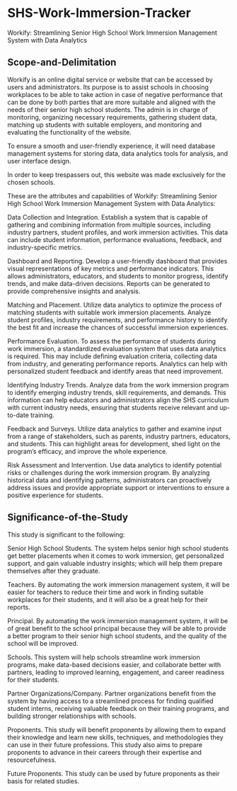 # SHS-Work-Immersion-Tracker

Workify: Streamlining Senior High School Work Immersion Management System with Data Analytics 

## Scope-and-Delimitation

Workify is an online digital service or website that can be accessed by users and administrators. Its purpose is to assist schools in choosing workplaces to be able to take action in case of negative performance that can be done by both parties that are more suitable and aligned with the needs of their senior high school students. The admin is in charge of monitoring, organizing necessary requirements, gathering student data, matching up students with suitable employers, and monitoring and evaluating the functionality of the website.

To ensure a smooth and user-friendly experience, it will need database management systems for storing data, data analytics tools for analysis, and user interface design.

In order to keep trespassers out, this website was made exclusively for the chosen schools.

These are the attributes and capabilities of Workify: Streamlining Senior High School Work Immersion Management System with Data Analytics:

Data Collection and Integration. Establish a system that is capable of gathering and combining information from multiple sources, including industry partners, student profiles, and work immersion activities. This data can include student information, performance evaluations, feedback, and industry-specific metrics.

Dashboard and Reporting. Develop a user-friendly dashboard that provides visual representations of key metrics and performance indicators. This allows administrators, educators, and students to monitor progress, identify trends, and make data-driven decisions. Reports can be generated to provide comprehensive insights and analysis.

Matching and Placement. Utilize data analytics to optimize the process of matching students with suitable work immersion placements. Analyze student profiles, industry requirements, and performance history to identify the best fit and increase the chances of successful immersion experiences.

Performance Evaluation. To assess the performance of students during work immersion, a standardized evaluation system that uses data analytics is required. This may include defining evaluation criteria, collecting data from industry, and generating performance reports. Analytics can help with personalized student feedback and identify areas that need improvement.

Identifying Industry Trends. Analyze data from the work immersion program to identify emerging industry trends, skill requirements, and demands. This information can help educators and administrators align the SHS curriculum with current industry needs, ensuring that students receive relevant and up-to-date training.

Feedback and Surveys. Utilize data analytics to gather and examine input from a range of stakeholders, such as parents, industry partners, educators, and students. This can highlight areas for development, shed light on the program’s efficacy, and improve the whole experience.

Risk Assessment and Intervention. Use data analytics to identify potential risks or challenges during the work immersion program. By analyzing historical data and identifying patterns, administrators can proactively address issues and provide appropriate support or interventions to ensure a positive experience for students. 

## Significance-of-the-Study

This study is significant to the following:

Senior High School Students. The system helps senior high school students get better placements when it comes to work immersion, get personalized support, and gain valuable industry insights; which will help them prepare themselves after they graduate.

Teachers. By automating the work immersion management system, it will be easier for teachers to reduce their time and work in finding suitable workplaces for their students, and it will also be a great help for their reports.

Principal. By automating the work immersion management system, it will be of great benefit to the school principal because they will be able to provide a better program to their senior high school students, and the quality of the school will be improved.

Schools. This system will help schools streamline work immersion programs, make data-based decisions easier, and collaborate better with partners, leading to improved learning, engagement, and career readiness for their students.

Partner Organizations/Company. Partner organizations benefit from the system by having access to a streamlined process for finding qualified student interns, receiving valuable feedback on their training programs, and building stronger relationships with schools.

Proponents. This study will benefit proponents by allowing them to expand their knowledge and learn new skills, techniques, and methodologies they can use in their future professions. This study also aims to prepare proponents to advance in their careers through their expertise and resourcefulness.

Future Proponents. This study can be used by future proponents as their basis for related studies. 
 

